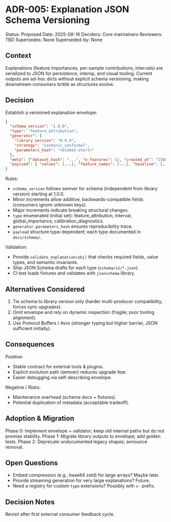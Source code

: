 # ADR-005: Explanation JSON Schema Versioning

Status: Proposed
Date: 2025-08-16
Deciders: Core maintainers
Reviewers: TBD
Supersedes: None
Superseded-by: None

## Context

Explanations (feature importances, per-sample contributions, intervals) are serialized to JSON for persistence, interop, and visual tooling. Current outputs are ad-hoc dicts without explicit schema versioning, making downstream consumers brittle as structures evolve.

## Decision

Establish a versioned explanation envelope:

```json
{
  "schema_version": "1.0.0",
  "type": "feature_attribution",
  "generator": {
    "library_version": "0.6.0",
    "strategy": "isotonic_conformal",
    "parameters_hash": "<blake2-short>"
  },
  "meta": {"dataset_hash": "...", "n_features": 42, "created_at": "ISO8601"},
  "payload": { "values": [...], "feature_names": [...], "baseline": [...], "extra": {...} }
}
```

Rules:

- `schema_version` follows semver for schema (independent from library version) starting at 1.0.0.
- Minor increments allow additive, backwards-compatible fields (consumers ignore unknown keys).
- Major increments indicate breaking structural changes.
- `type` enumerated (initial set): feature_attribution, interval, global_importance, calibration_diagnostics.
- `generator.parameters_hash` ensures reproducibility trace.
- `payload` structure type-dependent; each type documented in `docs/schema/`.

Validation:

- Provide `validate_explanation(obj)` that checks required fields, value types, and semantic invariants.
- Ship JSON Schema drafts for each type (`schema/v1/*.json`).
- CI test loads fixtures and validates with `jsonschema` library.

## Alternatives Considered

1. Tie schema to library version only (harder multi-producer compatibility, forces sync upgrades).
2. Omit envelope and rely on dynamic inspection (fragile; poor tooling alignment).
3. Use Protocol Buffers / Avro (stronger typing but higher barrier, JSON sufficient initially).

## Consequences

Positive:

- Stable contract for external tools & plugins.
- Explicit evolution path (semver) reduces upgrade fear.
- Easier debugging via self-describing envelope.

Negative / Risks:

- Maintenance overhead (schema docs + fixtures).
- Potential duplication of metadata (acceptable tradeoff).

## Adoption & Migration

Phase 0: Implement envelope + validator; keep old internal paths but do not promise stability.
Phase 1: Migrate library outputs to envelope; add golden tests.
Phase 2: Deprecate undocumented legacy shapes; announce removal.

## Open Questions

- Embed compression (e.g., base64 zstd) for large arrays? Maybe later.
- Provide streaming generation for very large explanations? Future.
- Need a registry for custom `type` extensions? Possibly with `x-` prefix.

## Decision Notes

Revisit after first external consumer feedback cycle.
